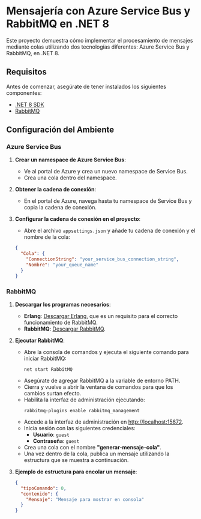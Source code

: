 # Mensajería con Azure Service Bus y RabbitMQ en .NET 8

Este proyecto demuestra cómo implementar el procesamiento de mensajes mediante colas utilizando dos tecnologías diferentes: Azure Service Bus y RabbitMQ, en .NET 8.

## Requisitos

Antes de comenzar, asegúrate de tener instalados los siguientes componentes:

- [.NET 8 SDK](https://dotnet.microsoft.com/download/dotnet/8.0)
- [RabbitMQ](https://www.rabbitmq.com/download.html)

## Configuración del Ambiente

### Azure Service Bus

1. **Crear un namespace de Azure Service Bus**:
   - Ve al portal de Azure y crea un nuevo namespace de Service Bus.
   - Crea una cola dentro del namespace.

2. **Obtener la cadena de conexión**:
   - En el portal de Azure, navega hasta tu namespace de Service Bus y copia la cadena de conexión.

3. **Configurar la cadena de conexión en el proyecto**:
   - Abre el archivo `appsettings.json` y añade tu cadena de conexión y el nombre de la cola:

   ```json
   {
     "Cola": {
       "ConnectionString": "your_service_bus_connection_string",
       "Nombre": "your_queue_name"
     }
   }

### RabbitMQ

1. **Descargar los programas necesarios**:
   - **Erlang**: [Descargar Erlang](https://www.erlang.org/downloads), que es un requisito para el correcto funcionamiento de RabbitMQ.
   - **RabbitMQ**: [Descargar RabbitMQ](https://www.rabbitmq.com/docs/install-windows#downloads).

2. **Ejecutar RabbitMQ**:
   - Abre la consola de comandos y ejecuta el siguiente comando para iniciar RabbitMQ:
     ```
     net start RabbitMQ
     ```
   - Asegúrate de agregar RabbitMQ a la variable de entorno PATH.
   - Cierra y vuelve a abrir la ventana de comandos para que los cambios surtan efecto.
   - Habilita la interfaz de administración ejecutando:
     ```
     rabbitmq-plugins enable rabbitmq_management
     ```
   - Accede a la interfaz de administración en [http://localhost:15672](http://localhost:15672).
   - Inicia sesión con las siguientes credenciales:
     - **Usuario**: `guest`
     - **Contraseña**: `guest`
   - Crea una cola con el nombre **"generar-mensaje-cola"**.
   - Una vez dentro de la cola, publica un mensaje utilizando la estructura que se muestra a continuación.

3. **Ejemplo de estructura para encolar un mensaje**:
   ```json
   {
     "tipoComando": 0,
     "contenido": { 
       "Mensaje": "Mensaje para mostrar en consola" 
     }
   }
